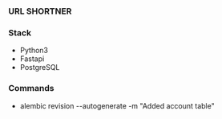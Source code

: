### URL SHORTNER


### Stack

- Python3 
- Fastapi
- PostgreSQL

### Commands
- alembic revision --autogenerate -m "Added account table"